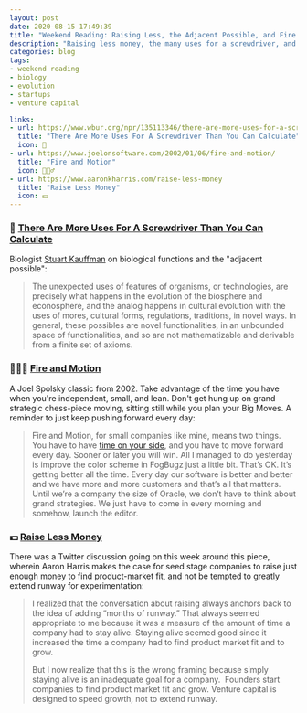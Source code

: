 ```yaml
---
layout: post
date: 2020-08-15 17:49:39
title: "Weekend Reading: Raising Less, the Adjacent Possible, and Fire and Motion"
description: "Raising less money, the many uses for a screwdriver, and the importance of relentless incremental progress."
categories: blog
tags:
- weekend reading
- biology
- evolution
- startups
- venture capital

links:
- url: https://www.wbur.org/npr/135113346/there-are-more-uses-for-a-screwdriver-than-you-can-calculate
  title: "There Are More Uses For A Screwdriver Than You Can Calculate"
  icon: 🧰
- url: https://www.joelonsoftware.com/2002/01/06/fire-and-motion/
  title: "Fire and Motion"
  icon: 🏃🏻‍♂️
- url: https://www.aaronkharris.com/raise-less-money
  title: "Raise Less Money"
  icon: 💵
---
```


### 🧰 [There Are More Uses For A Screwdriver Than You Can Calculate](https://www.wbur.org/npr/135113346/there-are-more-uses-for-a-screwdriver-than-you-can-calculate "There Are More Uses For A Screwdriver Than You Can Calculate")

Biologist [Stuart Kauffman](https://en.wikipedia.org/wiki/Stuart_Kauffman "Stuart Kauffman") on biological functions and the "adjacent possible":

> The unexpected uses of features of organisms, or technologies, are precisely what happens in the evolution of the biosphere and econosphere, and the analog happens in cultural evolution with the uses of mores, cultural forms, regulations, traditions, in novel ways. In general, these possibles are novel functionalities, in an unbounded space of functionalities, and so are not mathematizable and derivable from a finite set of axioms.

### 🏃🏻‍♂️ [Fire and Motion](https://www.joelonsoftware.com/2002/01/06/fire-and-motion/ "Fire and Motion")

A Joel Spolsky classic from 2002. Take advantage of the time you have when you're independent, small, and lean. Don't get hung up on grand strategic chess-piece moving, sitting still while you plan your Big Moves. A reminder to just keep pushing forward every day:

> Fire and Motion, for small companies like mine, means two things. You have to have [time on your side](https://www.joelonsoftware.com/2000/05/12/strategy-letter-i-ben-and-jerrys-vs-amazon/ "Strategy Letter I"), and you have to move forward every day. Sooner or later you will win. All I managed to do yesterday is improve the color scheme in FogBugz just a little bit. That’s OK. It’s getting better all the time. Every day our software is better and better and we have more and more customers and that’s all that matters. Until we’re a company the size of Oracle, we don’t have to think about grand strategies. We just have to come in every morning and somehow, launch the editor.

### 💵 [Raise Less Money](https://www.aaronkharris.com/raise-less-money "Raise Less Money")

There was a Twitter discussion going on this week around this piece, wherein Aaron Harris makes the case for seed stage companies to raise just enough money to find product-market fit, and not be tempted to greatly extend runway for experimentation:

> I realized that the conversation about raising always anchors back to the idea of adding “months of runway.” That always seemed appropriate to me because it was a measure of the amount of time a company had to stay alive. Staying alive seemed good since it increased the time a company had to find product market fit and to grow.
>
> But I now realize that this is the wrong framing because simply staying alive is an inadequate goal for a company.  Founders start companies to find product market fit and grow. Venture capital is designed to speed growth, not to extend runway.
